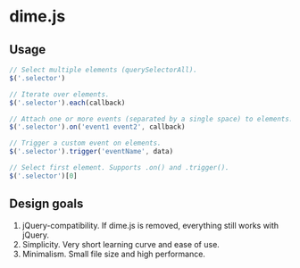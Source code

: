 # dime.js

## Usage

```javascript
// Select multiple elements (querySelectorAll).
$('.selector')

// Iterate over elements.
$('.selector').each(callback)

// Attach one or more events (separated by a single space) to elements.
$('.selector').on('event1 event2', callback)

// Trigger a custom event on elements.
$('.selector').trigger('eventName', data)

// Select first element. Supports .on() and .trigger().
$('.selector')[0]
```

## Design goals

1. jQuery-compatibility. If dime.js is removed, everything still works with jQuery.
2. Simplicity. Very short learning curve and ease of use.
3. Minimalism. Small file size and high performance.

